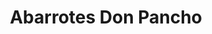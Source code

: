---
title: "Abarrotes Don Pancho"
url: /valle-de-guadalupe/abarrotes-don-pancho/
shop: Lebensmittel
---
